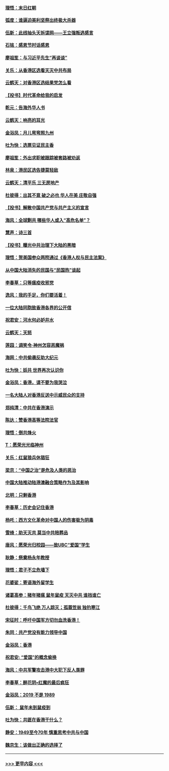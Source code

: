 #### [理悟：末日红朝](../pages/nsc993/n11688829.md?t=11291322) 
#### [弧度：谁逼迫美利坚祭出终极大杀器](../pages/nsc993/n11688735.md?t=11291322) 
#### [伍新：此线抽头天拆谍网——王立强叛逃感言](../pages/nsc993/n11687981.md?t=11291322) 
#### [石铭：感恩节时话感恩](../pages/nsc993/n11687568.md?t=11291322) 
#### [廖祖笙：与习近平先生“再谈谈”](../pages/nsc993/n11687005.md?t=11291322) 
#### [关乐：从香港区选看天灭中共布局](../pages/nsc993/n11686647.md?t=11291322) 
#### [云鹤天：对香港区选结果党怎么看](../pages/nsc993/n11686216.md?t=11291322) 
#### [【投书】时代革命给我的启发](../pages/nsc993/n11684287.md?t=11291322) 
#### [乾元：告海外华人书](../pages/nsc993/n11684044.md?t=11291322) 
#### [云鹤天：响亮的耳光](../pages/nsc993/n11684254.md?t=11291322) 
#### [金浴凤：月儿弯弯照九州](../pages/nsc993/n11684231.md?t=11291322) 
#### [吐为快：选票见证民主香](../pages/nsc993/n11684206.md?t=11291322) 
#### [廖祖笙：外出求职被跟踪被套路被劝返](../pages/nsc993/n11683874.md?t=11291322) 
#### [林泉：港民区选告捷莫轻敌](../pages/nsc993/n11683930.md?t=11291322) 
#### [云鹤天：清平乐 三无房地产](../pages/nsc993/n11681521.md?t=11291322) 
#### [杜彼得：出其不意 破之必也 华人在美 庄敬自强](../pages/nsc993/n11679554.md?t=11291322) 
#### [【投书】解散中国共产党与共产主义的宣言](../pages/nsc993/n11679177.md?t=11291322) 
#### [海风：全球剿共 哪些华人或入“高危名单”？](../pages/nsc993/n11678617.md?t=11291322) 
#### [慧声：诗三首](../pages/nsc993/n11678848.md?t=11291322) 
#### [【投书】曝光中共治理下大陆的黑暗](../pages/nsc993/n11678674.md?t=11291322) 
#### [理悟：贺美国参众两院通过《香港人权与民主法案》](../pages/nsc993/n11678104.md?t=11291322) 
#### [从中国大陆消失的民国与“民国热”谈起](../pages/nsc993/n11678075.md?t=11291322) 
#### [李春草：只等瘟疫收邪党](../pages/nsc993/n11677308.md?t=11291322) 
#### [逸风：我的手足，你们要活着！](../pages/nsc993/n11676352.md?t=11291322) 
#### [一位大陆同胞致香港各界的公开信](../pages/nsc993/n11675761.md?t=11291322) 
#### [祝君安：河水何必妒井水](../pages/nsc993/n11675746.md?t=11291322) 
#### [云鹤天：天怒](../pages/nsc993/n11675718.md?t=11291322) 
#### [莲园：调笑令‧神州怎容恶魔祸](../pages/nsc993/n11675648.md?t=11291322) 
#### [海网：中共偷袭反助大纪元](../pages/nsc993/n11673515.md?t=11291322) 
#### [吐为快：妖共 世界再次认识你](../pages/nsc993/n11673506.md?t=11291322) 
#### [金浴凤：香港，请不要为我哭泣](../pages/nsc993/n11673248.md?t=11291322) 
#### [一名大陆人对香港反送中示威民众的支持](../pages/nsc993/n11672615.md?t=11291322) 
#### [郑纯清：中共在香港演示](../pages/nsc993/n11670539.md?t=11291322) 
#### [陈达：赞香港高等法院法官](../pages/nsc993/n11669542.md?t=11291322) 
#### [理悟：倒共烽火](../pages/nsc993/n11668844.md?t=11291322) 
#### [T：愿荣光光临神州](../pages/nsc993/n11668421.md?t=11291322) 
#### [关乐：红鼠狼兵休猖狂](../pages/nsc993/n11668378.md?t=11291322) 
#### [梁京：“中国之治”是危及人类的恶治](../pages/nsc993/n11668328.md?t=11291322) 
#### [中国大陆推动陆港澳融合策略作为及其影响](../pages/nsc993/n11668157.md?t=11291322) 
#### [北明：只剩香港](../pages/nsc993/n11668002.md?t=11291322) 
#### [李春草：历史会记住香港](../pages/nsc993/n11667927.md?t=11291322) 
#### [杨吒：西方文化革命对中国人的伤害极为阴毒](../pages/nsc993/n11664521.md?t=11291322) 
#### [雪绮：助天灭共 莫当中共陪葬品](../pages/nsc993/n11662650.md?t=11291322) 
#### [唐风：愿荣光归校园——致UBC“爱国”学生](../pages/nsc993/n11662194.md?t=11291322) 
#### [耿静：祭奠杨永年教授](../pages/nsc993/n11662514.md?t=11291322) 
#### [理悟：君子不立危墙下](../pages/nsc993/n11662172.md?t=11291322) 
#### [花婆娑：寄语海外留学生](../pages/nsc993/n11662121.md?t=11291322) 
#### [诸葛高参：猪年猪瘟 鼠年鼠疫 天灭中共 谁挡谁亡](../pages/nsc993/n11661980.md?t=11291322) 
#### [杜彼得：千鸟飞绝 万人踪灭；孤蓑笠翁 独钓寒江](../pages/nsc993/n11661170.md?t=11291322) 
#### [宋征时：呼吁中国军方切勿血洗香港！](../pages/nsc993/n11415318.md?t=11291322) 
#### [朱同：共产党没有能力领导中国](../pages/nsc993/n11660421.md?t=11291322) 
#### [金浴凤：香港](../pages/nsc993/n11660419.md?t=11291322) 
#### [祝君安: “爱国”的概念偷换](../pages/nsc993/n11659706.md?t=11291322) 
#### [海风：中共军警攻击港中大犯下反人类罪](../pages/nsc993/n11659632.md?t=11291322) 
#### [李春草：醉花阴•红魔的最后疯狂](../pages/nsc993/n11659287.md?t=11291322) 
#### [金浴凤：2019 不是 1989](../pages/nsc993/n11657663.md?t=11291322) 
#### [伍新： 鼠年未到鼠疫到](../pages/nsc993/n11655098.md?t=11291322) 
#### [吐为快：共匪在香港干什么？](../pages/nsc993/n11654891.md?t=11291322) 
#### [静安：1949至今70年 慎重思考中共与中国](../pages/nsc993/n11651244.md?t=11291322) 
#### [魏京生：该做出正确的选择了](../pages/nsc993/n11653084.md?t=11291322) 

----
#### [ >>> 更早内容 <<< ](../indexes/nsc993-earlier.md)
